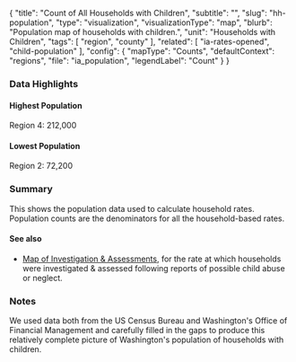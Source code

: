 {
	"title": "Count of All Households with Children",
	"subtitle": "",
	"slug": "hh-population",
	"type": "visualization",
	"visualizationType": "map",
	"blurb": "Population map of households with children.",
    "unit": "Households with Children",
    "tags": [
	    "region",
	    "county"
	],
	"related": [ "ia-rates-opened", "child-population" ],
	"config": {
		"mapType": "Counts",
		"defaultContext": "regions",
		"file": "ia_population",
		"legendLabel": "Count"
	}
}


### Data Highlights

<div class="stat">
    <h4>Highest Population</h4>
    <p>Region 4: 212,000</p>
</div>

<div class="stat">
    <h4>Lowest Population</h4>
    <p>Region 2: 72,200</p>
</div>

### Summary

This shows the population data used to calculate household rates. 
Population counts are the denominators for all the household-based rates.

#### See also

- [Map of Investigation & Assessments](https://portal.cssat.org/visualizations/ia-map), for the rate at which households were investigated & assessed following reports of possible child abuse or neglect.

### Notes

We used data both from the US Census Bureau and Washington's Office of Financial Management and carefully filled in the gaps to produce this relatively complete picture of Washington's population of households with children.
